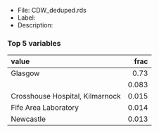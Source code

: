 

* File: CDW_deduped.rds
* Label: 
* Description: 

### Top 5 variables
| value                           |   frac |
|:--------------------------------|-------:|
| Glasgow                         |  0.73  |
|                                 |  0.083 |
| Crosshouse Hospital, Kilmarnock |  0.015 |
| Fife Area Laboratory            |  0.014 |
| Newcastle                       |  0.013 |
        